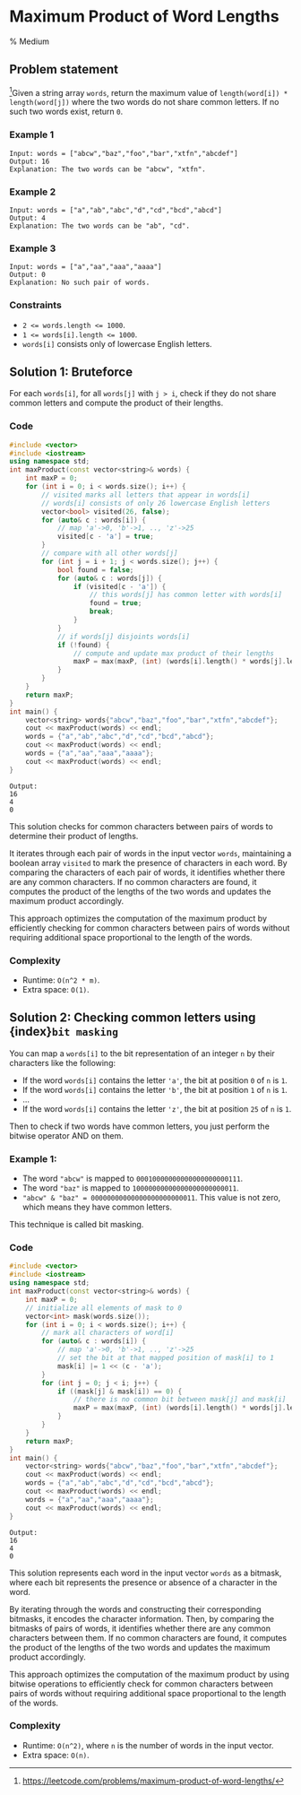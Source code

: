 # Maximum Product of Word Lengths
% Medium 
## Problem statement

[^url]Given a string array `words`, return the maximum value of `length(word[i]) * length(word[j])` where the two words do not share common letters. If no such two words exist, return `0`.

[^url]: https://leetcode.com/problems/maximum-product-of-word-lengths/

### Example 1
```text
Input: words = ["abcw","baz","foo","bar","xtfn","abcdef"]
Output: 16
Explanation: The two words can be "abcw", "xtfn".
```

### Example 2
```text
Input: words = ["a","ab","abc","d","cd","bcd","abcd"]
Output: 4
Explanation: The two words can be "ab", "cd".
```

### Example 3
```text
Input: words = ["a","aa","aaa","aaaa"]
Output: 0
Explanation: No such pair of words.
``` 

### Constraints

* `2 <= words.length <= 1000`.
* `1 <= words[i].length <= 1000`.
* `words[i]` consists only of lowercase English letters.

## Solution 1: Bruteforce

For each `words[i]`, for all `words[j]` with `j > i`, check if they do not share common letters and compute the product of their lengths.

### Code
```cpp
#include <vector>
#include <iostream>
using namespace std;
int maxProduct(const vector<string>& words) {
    int maxP = 0;
    for (int i = 0; i < words.size(); i++) {
        // visited marks all letters that appear in words[i] 
        // words[i] consists of only 26 lowercase English letters
        vector<bool> visited(26, false);
        for (auto& c : words[i]) {
            // map 'a'->0, 'b'->1, .., 'z'->25
            visited[c - 'a'] = true;
        }
        // compare with all other words[j]         
        for (int j = i + 1; j < words.size(); j++) {
            bool found = false;
            for (auto& c : words[j]) {              
                if (visited[c - 'a']) {
                    // this words[j] has common letter with words[i]
                    found = true;
                    break;
                }
            }
            // if words[j] disjoints words[i]
            if (!found) {
                // compute and update max product of their lengths
                maxP = max(maxP, (int) (words[i].length() * words[j].length()));
            } 
        }
    }
    return maxP;
}
int main() {
    vector<string> words{"abcw","baz","foo","bar","xtfn","abcdef"};
    cout << maxProduct(words) << endl;
    words = {"a","ab","abc","d","cd","bcd","abcd"};
    cout << maxProduct(words) << endl;
    words = {"a","aa","aaa","aaaa"};
    cout << maxProduct(words) << endl;
}
```
```text
Output:
16
4
0
```

This solution checks for common characters between pairs of words to determine their product of lengths. 

It iterates through each pair of words in the input vector `words`, maintaining a boolean array `visited` to mark the presence of characters in each word. By comparing the characters of each pair of words, it identifies whether there are any common characters. If no common characters are found, it computes the product of the lengths of the two words and updates the maximum product accordingly. 

This approach optimizes the computation of the maximum product by efficiently checking for common characters between pairs of words without requiring additional space proportional to the length of the words.

### Complexity

* Runtime: `O(n^2 * m)`.
* Extra space: `O(1)`.

## Solution 2: Checking common letters using {index}`bit masking`

You can map a `words[i]` to the bit representation of an integer `n` by their characters like the following:

* If the word `words[i]` contains the letter `'a'`, the bit at position `0` of `n` is `1`.
* If the word `words[i]` contains the letter `'b'`, the bit at position `1` of `n` is `1`.
* ...
* If the word `words[i]` contains the letter `'z'`, the bit at position `25` of `n` is `1`.

Then to check if two words have common letters, you just perform the bitwise operator AND on them.

### Example 1:

* The word `"abcw"` is mapped to `00010000000000000000000111`.
* The word `"baz"` is mapped to `10000000000000000000000011`.
* `"abcw" & "baz" = 00000000000000000000000011`. This value is not zero, which means they have common letters.

This technique is called bit masking.

### Code 
```cpp
#include <vector>
#include <iostream>
using namespace std;
int maxProduct(const vector<string>& words) {
    int maxP = 0;
    // initialize all elements of mask to 0
    vector<int> mask(words.size());
    for (int i = 0; i < words.size(); i++) {
        // mark all characters of word[i]
        for (auto& c : words[i]) {
            // map 'a'->0, 'b'->1, .., 'z'->25
            // set the bit at that mapped position of mask[i] to 1
            mask[i] |= 1 << (c - 'a');
        }        
        for (int j = 0; j < i; j++) {
            if ((mask[j] & mask[i]) == 0) {
                // there is no common bit between mask[j] and mask[i]
                maxP = max(maxP, (int) (words[i].length() * words[j].length()));
            } 
        }
    }
    return maxP;
}
int main() {
    vector<string> words{"abcw","baz","foo","bar","xtfn","abcdef"};
    cout << maxProduct(words) << endl;
    words = {"a","ab","abc","d","cd","bcd","abcd"};
    cout << maxProduct(words) << endl;
    words = {"a","aa","aaa","aaaa"};
    cout << maxProduct(words) << endl;
}
```
```text
Output:
16
4
0
```

This solution represents each word in the input vector `words` as a bitmask, where each bit represents the presence or absence of a character in the word. 

By iterating through the words and constructing their corresponding bitmasks, it encodes the character information. Then, by comparing the bitmasks of pairs of words, it identifies whether there are any common characters between them. If no common characters are found, it computes the product of the lengths of the two words and updates the maximum product accordingly. 

This approach optimizes the computation of the maximum product by using bitwise operations to efficiently check for common characters between pairs of words without requiring additional space proportional to the length of the words.

### Complexity

* Runtime: `O(n^2)`, where `n` is the number of words in the input vector.
* Extra space: `O(n)`.

